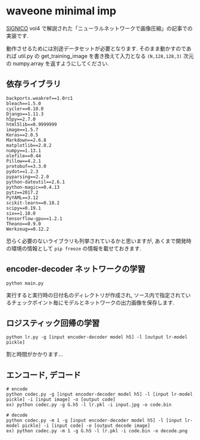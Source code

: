 # waveone minimal imp

[SIGNICO](http://signico.hi-king.me/) vol4 で解説された「ニューラルネットワークで画像圧縮」の記事での実装です.

動作させるためには別途データセットが必要となります.
そのまま動かすのであれば util.py の get_training_image を書き換えて入力となる `(N,128,128,3)` 次元の numpy.array を返すようにしてください.

## 依存ライブラリ

```
backports.weakref==1.0rc1
bleach==1.5.0
cycler==0.10.0
Django==1.11.3
h5py==2.7.0
html5lib==0.9999999
image==1.5.7
Keras==2.0.5
Markdown==2.6.8
matplotlib==2.0.2
numpy==1.13.1
olefile==0.44
Pillow==4.2.1
protobuf==3.3.0
pydot==1.2.3
pyparsing==2.2.0
python-dateutil==2.6.1
python-magic==0.4.13
pytz==2017.2
PyYAML==3.12
scikit-learn==0.18.2
scipy==0.19.1
six==1.10.0
tensorflow-gpu==1.2.1
Theano==0.9.0
Werkzeug==0.12.2
```

恐らく必要のないライブラリも列挙されているかと思いますが, あくまで開発時の環境の情報として
`pip freeze` の情報を載せておきます.

## encoder-decoder ネットワークの学習

```
python main.py
```
実行すると実行時の日付名のディレクトリが作成され, ソース内で指定されているチェックポイント毎にモデルとネットワークの出力画像を保存します.

## ロジスティック回帰の学習

```
python lr.py -g [input encoder-decoder model h5] -l [output lr-model pickle]
```
割と時間がかかります...

## エンコード, デコード

```
# encode
python codec.py -g [input encoder-decoder model h5] -l [input lr-model pickle] -i [input image] -o [output code]
ex) python codec.py -g G.h5 -l lr.pkl -i input.jpg -o code.bin

# decode
python codec.py -m 1 -g [input encoder-decoder model h5] -l [input lr-model pickle] -i [input code] -o [output decode image]
ex) python codec.py -m 1 -g G.h5 -l lr.pkl -i code.bin -o decode.png

```

